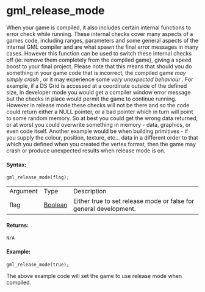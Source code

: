 # gml_release_mode

When your game is compiled, it also includes certain internal functions
to error check while running. These internal checks cover many aspects
of a games code, including ranges, parameters and some general aspects
of the internal GML compiler and are what spawn the final error messages
in many cases. However this function can be used to switch these
internal checks off (ie: remove them completely from the compiled game),
giving a speed boost to your final project. Please note that this means
that should you do something in your game code that is incorrect, the
compiled game *may simply crash* , or it may experience some *very
unexpected behaviour* . For example, if a DS Grid is accessed at a
coordinate outside of the defined size, in developer mode you would get
a compiler window error message but the checks in place would permit the
game to continue running. However in release mode these checks will not
be there and so the code could return either a NULL pointer, or a bad
pointer which in turn will point to some random memory. So at best you
could get the wrong data returned, or at worst you could overwrite
something in memory - data, graphics, or even code itself. Another
example would be when building primitives - if you supply the colour,
position, texture, etc... data in a different order to that which you
defined when you created the vertex format, then the game may crash or
produce unexpected results when release mode is on.

#### Syntax:

``` gml
gml_release_mode(flag);
```

|          |                                                                         |                                                                     |
|----------|-------------------------------------------------------------------------|---------------------------------------------------------------------|
| Argument | Type                                                                    | Description                                                         |
| flag     |  [Boolean](../../../../GameMaker_Language/GML_Overview/Data_Types)  | Either true to set release mode or false for general development.   |

#### Returns:

``` gml
N/A
```

#### Example:

``` gml
gml_release_mode(true);
```

The above example code will set the game to use release mode when
compiled.

